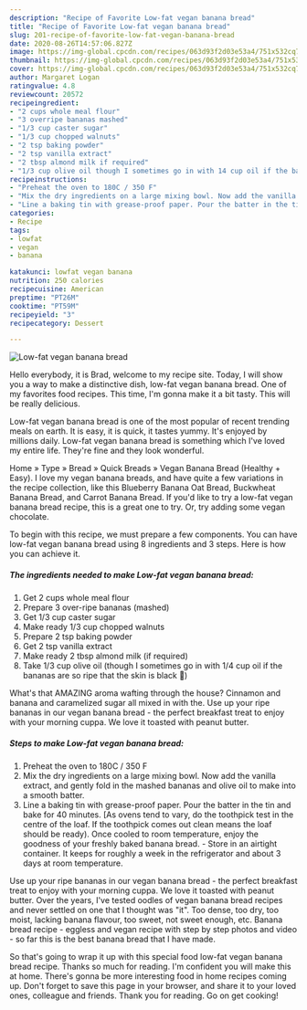 ```yaml
---
description: "Recipe of Favorite Low-fat vegan banana bread"
title: "Recipe of Favorite Low-fat vegan banana bread"
slug: 201-recipe-of-favorite-low-fat-vegan-banana-bread
date: 2020-08-26T14:57:06.827Z
image: https://img-global.cpcdn.com/recipes/063d93f2d03e53a4/751x532cq70/low-fat-vegan-banana-bread-recipe-main-photo.jpg
thumbnail: https://img-global.cpcdn.com/recipes/063d93f2d03e53a4/751x532cq70/low-fat-vegan-banana-bread-recipe-main-photo.jpg
cover: https://img-global.cpcdn.com/recipes/063d93f2d03e53a4/751x532cq70/low-fat-vegan-banana-bread-recipe-main-photo.jpg
author: Margaret Logan
ratingvalue: 4.8
reviewcount: 20572
recipeingredient:
- "2 cups whole meal flour"
- "3 overripe bananas mashed"
- "1/3 cup caster sugar"
- "1/3 cup chopped walnuts"
- "2 tsp baking powder"
- "2 tsp vanilla extract"
- "2 tbsp almond milk if required"
- "1/3 cup olive oil though I sometimes go in with 14 cup oil if the bananas are so ripe that the skin is black "
recipeinstructions:
- "Preheat the oven to 180C / 350 F"
- "Mix the dry ingredients on a large mixing bowl. Now add the vanilla extract, and gently fold in the mashed bananas and olive oil to make into a smooth batter."
- "Line a baking tin with grease-proof paper. Pour the batter in the tin and bake for 40 minutes. [As ovens tend to vary, do the toothpick test in the centre of the loaf. If the toothpick comes out clean means the loaf should be ready). Once cooled to room temperature, enjoy the goodness of your freshly baked banana bread. Store in an airtight container. It keeps for roughly a week in the refrigerator and about 3 days at room temperature."
categories:
- Recipe
tags:
- lowfat
- vegan
- banana

katakunci: lowfat vegan banana 
nutrition: 250 calories
recipecuisine: American
preptime: "PT26M"
cooktime: "PT59M"
recipeyield: "3"
recipecategory: Dessert

---
```



![Low-fat vegan banana bread](https://img-global.cpcdn.com/recipes/063d93f2d03e53a4/751x532cq70/low-fat-vegan-banana-bread-recipe-main-photo.jpg)

Hello everybody, it is Brad, welcome to my recipe site. Today, I will show you a way to make a distinctive dish, low-fat vegan banana bread. One of my favorites food recipes. This time, I'm gonna make it a bit tasty. This will be really delicious.

Low-fat vegan banana bread is one of the most popular of recent trending meals on earth. It is easy, it is quick, it tastes yummy. It's enjoyed by millions daily. Low-fat vegan banana bread is something which I've loved my entire life. They're fine and they look wonderful.

Home » Type » Bread » Quick Breads » Vegan Banana Bread (Healthy + Easy). I love my vegan banana breads, and have quite a few variations in the recipe collection, like this Blueberry Banana Oat Bread, Buckwheat Banana Bread, and Carrot Banana Bread. If you&#39;d like to try a low-fat vegan banana bread recipe, this is a great one to try. Or, try adding some vegan chocolate.


To begin with this recipe, we must prepare a few components. You can have low-fat vegan banana bread using 8 ingredients and 3 steps. Here is how you can achieve it.

<!--inarticleads1-->

##### The ingredients needed to make Low-fat vegan banana bread:

1. Get 2 cups whole meal flour
1. Prepare 3 over-ripe bananas (mashed)
1. Get 1/3 cup caster sugar
1. Make ready 1/3 cup chopped walnuts
1. Prepare 2 tsp baking powder
1. Get 2 tsp vanilla extract
1. Make ready 2 tbsp almond milk (if required)
1. Take 1/3 cup olive oil (though I sometimes go in with 1/4 cup oil if the bananas are so ripe that the skin is black 😬)


What&#39;s that AMAZING aroma wafting through the house? Cinnamon and banana and caramelized sugar all mixed in with the. Use up your ripe bananas in our vegan banana bread - the perfect breakfast treat to enjoy with your morning cuppa. We love it toasted with peanut butter. 

<!--inarticleads2-->

##### Steps to make Low-fat vegan banana bread:

1. Preheat the oven to 180C / 350 F
1. Mix the dry ingredients on a large mixing bowl. Now add the vanilla extract, and gently fold in the mashed bananas and olive oil to make into a smooth batter.
1. Line a baking tin with grease-proof paper. Pour the batter in the tin and bake for 40 minutes. [As ovens tend to vary, do the toothpick test in the centre of the loaf. If the toothpick comes out clean means the loaf should be ready). Once cooled to room temperature, enjoy the goodness of your freshly baked banana bread. - Store in an airtight container. It keeps for roughly a week in the refrigerator and about 3 days at room temperature.


Use up your ripe bananas in our vegan banana bread - the perfect breakfast treat to enjoy with your morning cuppa. We love it toasted with peanut butter. Over the years, I&#39;ve tested oodles of vegan banana bread recipes and never settled on one that I thought was &#34;it&#34;. Too dense, too dry, too moist, lacking banana flavour, too sweet, not sweet enough, etc. Banana bread recipe - eggless and vegan recipe with step by step photos and video - so far this is the best banana bread that I have made. 

So that's going to wrap it up with this special food low-fat vegan banana bread recipe. Thanks so much for reading. I'm confident you will make this at home. There's gonna be more interesting food in home recipes coming up. Don't forget to save this page in your browser, and share it to your loved ones, colleague and friends. Thank you for reading. Go on get cooking!
